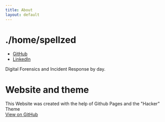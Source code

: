 ```yaml
---
title: About
layout: default
---
```


# ./home/spellzed

- [GitHub](https://github.com/spellzed)
- [LinkedIn](https://www.linkedin.com/)

Digital Forensics and Incident Response by day.


# Website and theme

This Website was created with the help of Github Pages and the "Hacker" Theme
<br>
<a href="{{ site.github.repository_url }}" class="btn btn-github"><span class="icon"></span>View on GitHub</a>
